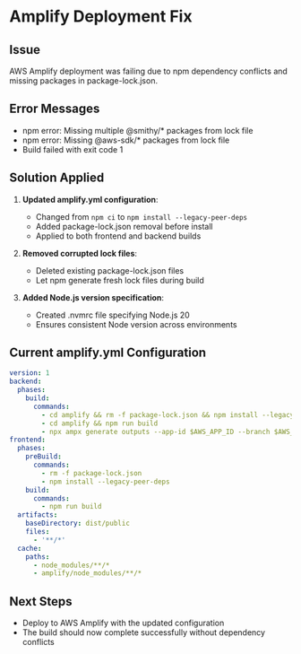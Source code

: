 # Amplify Deployment Fix

## Issue
AWS Amplify deployment was failing due to npm dependency conflicts and missing packages in package-lock.json.

## Error Messages
- npm error: Missing multiple @smithy/* packages from lock file
- npm error: Missing @aws-sdk/* packages from lock file  
- Build failed with exit code 1

## Solution Applied

1. **Updated amplify.yml configuration**:
   - Changed from `npm ci` to `npm install --legacy-peer-deps`
   - Added package-lock.json removal before install
   - Applied to both frontend and backend builds

2. **Removed corrupted lock files**:
   - Deleted existing package-lock.json files
   - Let npm generate fresh lock files during build

3. **Added Node.js version specification**:
   - Created .nvmrc file specifying Node.js 20
   - Ensures consistent Node version across environments

## Current amplify.yml Configuration

```yaml
version: 1
backend:
  phases:
    build:
      commands:
        - cd amplify && rm -f package-lock.json && npm install --legacy-peer-deps
        - cd amplify && npm run build
        - npx ampx generate outputs --app-id $AWS_APP_ID --branch $AWS_BRANCH --format json --out-dir .
frontend:
  phases:
    preBuild:
      commands:
        - rm -f package-lock.json
        - npm install --legacy-peer-deps
    build:
      commands:
        - npm run build
  artifacts:
    baseDirectory: dist/public
    files:
      - '**/*'
  cache:
    paths:
      - node_modules/**/*
      - amplify/node_modules/**/*
```

## Next Steps
- Deploy to AWS Amplify with the updated configuration
- The build should now complete successfully without dependency conflicts